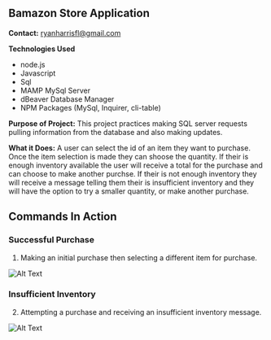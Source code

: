 ## Bamazon Store Application 

**Contact:** ryanharrisfl@gmail.com

**Technologies Used** 
* node.js
* Javascript
* Sql
* MAMP MySql Server
* dBeaver Database Manager
* NPM Packages (MySql, Inquirer, cli-table)

**Purpose of Project:** This project practices making SQL server requests pulling information from the database and also making updates.

**What it Does:** A user can select the id of an item they want to purchase. Once the item selection is made they can shoose the quantity. If their is enough inventory available the user will receive a total for the purchase and can choose to make another purchse. If their is not enough inventory they will receive a message telling them their is insufficient inventory and they will have the option to try a smaller quantity, or make another purchase. 

## Commands In Action 

### Successful Purchase

1. Making an initial purchase then selecting a different item for purchase.

![Alt Text](https://github.com/RyanHarrisFL/liri-node-app/blob/master/assets/concert-this.gif)

### Insufficient Inventory

2. Attempting a purchase and receiving an insufficient inventory message. 

![Alt Text](https://github.com/RyanHarrisFL/liri-node-app/blob/master/assets/spotify-purple-rain.gif)